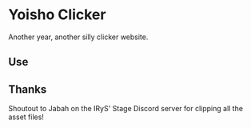 # Yoisho Clicker

Another year, another silly clicker website.

## Use

## Thanks

Shoutout to Jabah on the IRyS' Stage Discord server for clipping all the asset files!
